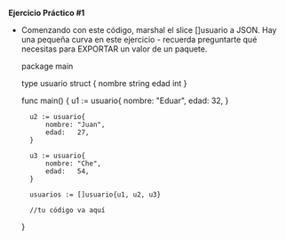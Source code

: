 **Ejercicio Práctico #1**

- Comenzando con este código, marshal el slice []usuario a JSON. Hay una pequeña curva en este ejercicio - recuerda preguntarte qué necesitas para EXPORTAR un valor de un paquete.

    package main

    type usuario struct {
        nombre string
        edad   int
    }

    func main() {
        u1 := usuario{
            nombre: "Eduar",
            edad:   32,
        }

        u2 := usuario{
            nombre: "Juan",
            edad:   27,
        }

        u3 := usuario{
            nombre: "Che",
            edad:   54,
        }

        usuarios := []usuario{u1, u2, u3}

        //tu código va aquí
    }